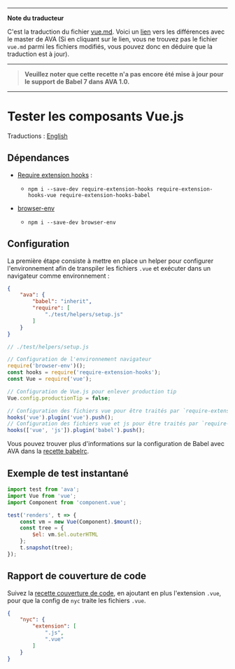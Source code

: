 ___
**Note du traducteur**

C'est la traduction du fichier [vue.md](https://github.com/avajs/ava/blob/master/docs/recipes/vue.md). Voici un [lien](https://github.com/avajs/ava/compare/b33cb1d533293c62f1244fb426e59d98de7890bc...master#diff-09533a825d46c23878919cd6e9bb1182) vers les différences avec le master de AVA (Si en cliquant sur le lien, vous ne trouvez pas le fichier `vue.md` parmi les fichiers modifiés, vous pouvez donc en déduire que la traduction est à jour).
___
> **Veuillez noter que cette recette n'a pas encore été mise à jour pour le support de Babel 7 dans AVA 1.0.**

---

# Tester les composants Vue.js

Traductions : [English](https://github.com/avajs/ava/blob/master/docs/recipes/vue.md)

## Dépendances

- [Require extension hooks](https://github.com/jackmellis/require-extension-hooks) :
	- `npm i --save-dev require-extension-hooks require-extension-hooks-vue require-extension-hooks-babel`

- [browser-env](browser-testing.md)
	- `npm i --save-dev browser-env`

## Configuration

La première étape consiste à mettre en place un helper pour configurer l'environnement afin de transpiler les fichiers `.vue` et exécuter dans un navigateur comme environnement :

```json
{
	"ava": {
		"babel": "inherit",
		"require": [
			"./test/helpers/setup.js"
		]
	}
}
```

```js
// ./test/helpers/setup.js

// Configuration de l'environnement navigateur
require('browser-env')();
const hooks = require('require-extension-hooks');
const Vue = require('vue');

// Configuration de Vue.js pour enlever production tip
Vue.config.productionTip = false;

// Configuration des fichiers vue pour être traités par `require-extension-hooks-vue`
hooks('vue').plugin('vue').push();
// Configuration des fichiers vue et js pour être traités par `require-extension-hooks-babel`
hooks(['vue', 'js']).plugin('babel').push();
```

Vous pouvez trouver plus d'informations sur la configuration de Babel avec AVA dans la [recette babelrc](babelrc.md).

## Exemple de test instantané

```js
import test from 'ava';
import Vue from 'vue';
import Component from 'component.vue';

test('renders', t => {
	const vm = new Vue(Component).$mount();
	const tree = {
		$el: vm.$el.outerHTML
	};
	t.snapshot(tree);
});
```

## Rapport de couverture de code

Suivez la [recette couverture de code](code-coverage.md), en ajoutant en plus l'extension `.vue`, pour que la config de `nyc` traite les fichiers `.vue`.

```json
{
	"nyc": {
		"extension": [
			".js",
			".vue"
		]
	}
}
```
